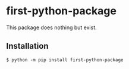 # first-python-package
 
This package does nothing but exist.
 
## Installation
 
```shell
$ python -m pip install first-python-package
```
